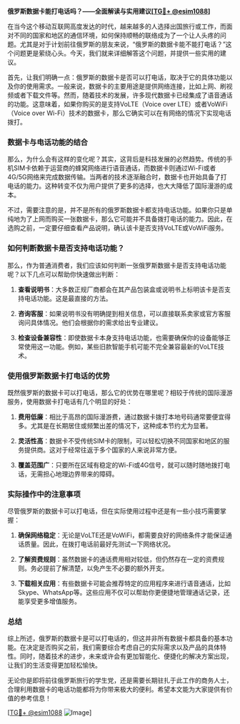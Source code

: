 **俄罗斯数据卡能打电话吗？——全面解读与实用建议[[TG💪+ @esim1088](https://t.me/s/esim1088)]**

在当今这个移动互联网高度发达的时代，越来越多的人选择出国旅行或工作，而面对不同的国家和地区的通信环境，如何保持顺畅的联络成为了一个让人头疼的问题。尤其是对于计划前往俄罗斯的朋友来说，“俄罗斯的数据卡能不能打电话？”这个问题更是萦绕心头。今天，我们就来详细解答这个问题，并提供一些实用的建议。

首先，让我们明确一点：俄罗斯的数据卡是否可以打电话，取决于它的具体功能以及你的使用需求。一般来说，数据卡的主要用途是提供网络连接，比如上网、刷视频或者下载文件等。然而，随着技术的发展，许多现代数据卡已经集成了语音通话的功能。这意味着，如果你购买的是支持VoLTE（Voice over LTE）或者VoWiFi（Voice over Wi-Fi）技术的数据卡，那么它确实可以在有网络的情况下实现电话拨打。

### 数据卡与电话功能的结合

那么，为什么会有这样的变化呢？其实，这背后是科技发展的必然趋势。传统的手机SIM卡依赖于运营商的蜂窝网络进行语音通话，而数据卡则通过Wi-Fi或者4G/5G网络来完成数据传输。当两者的技术逐渐融合时，数据卡也开始具备了打电话的能力。这种转变不仅为用户提供了更多的选择，也大大降低了国际漫游的成本。

不过，需要注意的是，并不是所有的俄罗斯数据卡都支持电话功能。如果你只是单纯地为了上网而购买一张数据卡，那么它可能并不具备拨打电话的能力。因此，在选购之前，一定要仔细查看产品说明，确认该卡是否支持VoLTE或VoWiFi服务。

### 如何判断数据卡是否支持电话功能？

那么，作为普通消费者，我们应该如何判断一张俄罗斯数据卡是否支持电话功能呢？以下几点可以帮助你快速做出判断：

1. **查看说明书**：大多数正规厂商都会在其产品包装盒或说明书上标明该卡是否支持电话功能。这是最直接的方法。
   
2. **咨询客服**：如果说明书没有明确提到相关信息，可以直接联系卖家或官方客服询问具体情况。他们会根据你的需求给出专业建议。

3. **检查设备兼容性**：即使数据卡本身支持电话功能，也需要确保你的设备能够正常使用这一功能。例如，某些旧款智能手机可能不完全兼容最新的VoLTE技术。

### 使用俄罗斯数据卡打电话的优势

既然俄罗斯的数据卡可以打电话，那么它的优势在哪里呢？相较于传统的国际漫游服务，使用数据卡打电话有几个明显的好处：

1. **费用低廉**：相比于高昂的国际漫游费，通过数据卡拨打本地号码通常要便宜得多。尤其是在长期居住或频繁出差的情况下，这种成本节约尤为显著。

2. **灵活性高**：数据卡不受传统SIM卡的限制，可以轻松切换不同国家和地区的服务提供商。这对于经常往返于多个国家的人来说非常方便。

3. **覆盖范围广**：只要所在区域有稳定的Wi-Fi或4G信号，就可以随时随地拨打电话，无需担心地理边界带来的障碍。

### 实际操作中的注意事项

尽管俄罗斯的数据卡可以打电话，但在实际使用过程中还是有一些小技巧需要掌握：

1. **确保网络稳定**：无论是VoLTE还是VoWiFi，都需要良好的网络条件才能保证通话质量。因此，在拨打电话前最好先测试一下网络状况。

2. **了解资费规则**：虽然数据卡的通话费用相对较低，但仍然存在一定的资费规则。务必提前了解清楚，以免产生不必要的额外开支。

3. **下载相关应用**：有些数据卡可能会推荐特定的应用程序来进行语音通话，比如Skype、WhatsApp等。这些应用不仅可以帮助你更便捷地管理通话记录，还能享受更多增值服务。

### 总结

综上所述，俄罗斯的数据卡是可以打电话的，但这并非所有数据卡都具备的基本功能。在决定是否购买之前，我们需要综合考虑自己的实际需求以及产品的具体特性。同时，随着技术的进步，未来或许会有更加智能化、便捷化的解决方案出现，让我们的生活变得更加轻松愉快。

无论你是即将前往俄罗斯旅行的学生党，还是需要长期驻扎于此工作的商务人士，合理利用数据卡的电话功能都将为你带来极大的便利。希望本文能为大家提供有价值的参考信息！

[[TG💪+ @esim1088](https://t.me/s/esim1088) ![Image](https://i.postimg.cc/4NQfJmqS/Snipaste-2025-05-13-00-14-12.png)]